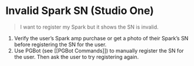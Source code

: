 # Invalid Spark SN (Studio One)
> I want to register my Spark but it shows the SN is invalid.

1. Verify the user’s Spark amp purchase or get a photo of their Spark’s SN before registering the SN for the user.
2. Use PGBot (see [[PGBot Commands]]) to manually register the SN for the user. Then ask the user to try registering again.
